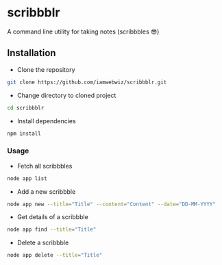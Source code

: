 # scribbblr

A command line utility for taking notes (scribbbles 😎)

## Installation

- Clone the repository

```bash
git clone https://github.com/iamwebwiz/scribbblr.git
```

- Change directory to cloned project

```bash
cd scribbblr
```

- Install dependencies

```bash
npm install
```

### Usage

- Fetch all scribbbles

```bash
node app list
```

- Add a new scribbble

```bash
node app new --title="Title" --content="Content" --date="DD-MM-YYYY"
```

- Get details of a scribbble

```bash
node app find --title="Title"
```

- Delete a scribbble

```bash
node app delete --title="Title"
```
